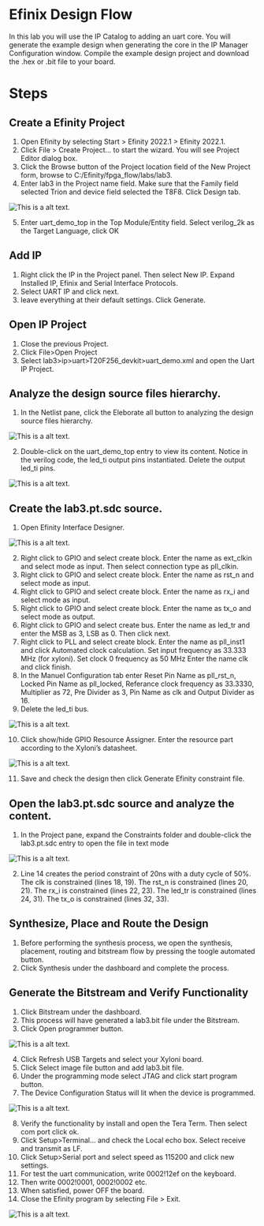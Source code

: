 # Efinix Design Flow 

In this lab you will use the IP Catalog to adding an uart core. You will generate the example design when generating the core in the IP Manager Configuration window. Compile the example design project and download the .hex or .bit file to your board.

# Steps 
## Create a Efinity Project
1. Open Efinity by selecting Start > Efinity 2022.1 > Efinity 2022.1. 
2. Click File > Create Project… to start the wizard. You will see Project Editor dialog box. 
3. Click the Browse button of the Project location field of the New Project form, browse 
to C:/Efinity/fpga_flow/labs/lab3. 
4. Enter lab3 in the Project name field. Make sure that the Family field selected Trion and 
device field selected the T8F8. Click Design tab. 

![This is a alt text.](/image/lab3/1.png "This is a sample image.")

5. Enter uart_demo_top in the Top Module/Entity field. Select verilog_2k as the Target 
Language, click OK

## Add IP

1. Right click the IP in the Project panel. Then select New IP. Expand Installed IP, Efinix 
and Serial Interface Protocols. 
2. Select UART IP and click next. 
3. leave everything at their default settings. Click Generate. 

## Open IP Project

1. Close the previous Project. 
2. Click File>Open Project 
3. Select lab3>ip>uart>T20F256_devkit>uart_demo.xml and open the Uart IP Project. 

## Analyze the design source files hierarchy.

1. In the Netlist pane, click the Eleborate all button to analyzing the design source files 
hierarchy. 

![This is a alt text.](/image/lab3/2.png "This is a sample image.")

2. Double-click on the uart_demo_top entry to view its content. Notice in the verilog code, 
the led_ti output pins instantiated. Delete the output led_ti pins. 

![This is a alt text.](/image/lab3/3.png "This is a sample image.")

## Create the lab3.pt.sdc source. 

1. Open Efinity Interface Designer. 

![This is a alt text.](/image/lab3/4.png "This is a sample image.")

2. Right click to GPIO and select create block. Enter the name as ext_clkin and select mode 
as input. Then select connection type as pll_clkin. 
3. Right click to GPIO and select create block. Enter the name as rst_n and select mode as 
input. 
4. Right click to GPIO and select create block. Enter the name as rx_i and select mode as 
input. 
5. Right click to GPIO and select create block. Enter the name as tx_o and select mode as 
output. 
6. Right click to GPIO and select create bus. Enter the name as led_tr and enter the MSB 
as 3, LSB as 0. Then click next. 
7. Right click to PLL and select create block. Enter the name as pll_inst1 and click 
Automated clock calculation. Set input frequency as 33.333 MHz (for xyloni). Set clock 
0 frequency as 50 MHz Enter the name clk and click finish. 
8. In the Manuel Configuration tab enter Reset Pin Name as pll_rst_n, Locked Pin Name 
as pll_locked, Referance clock frequency as 33.3330, Multiplier as 72, Pre Divider as 
3, Pin Name as clk and Output Divider as 16. 
9. Delete the led_ti bus.

![This is a alt text.](/image/lab3/5.png "This is a sample image.")

10. Click show/hide GPIO Resource Assigner. Enter the resource part according to the 
Xyloni’s datasheet. 

![This is a alt text.](/image/lab3/6.png "This is a sample image.")

11. Save and check the design then click Generate Efinity constraint file.

## Open the lab3.pt.sdc source and analyze the content. 

1. In the Project pane, expand the Constraints folder and double-click the lab3.pt.sdc entry 
to open the file in text mode

![This is a alt text.](/image/lab3/7.png "This is a sample image.")

2. Line 14 creates the period constraint of 20ns with a duty cycle of 50%. The clk is 
constrained (lines 18, 19). The rst_n is constrained (lines 20, 21). The rx_i is constrained 
(lines 22, 23). The led_tr is constrained (lines 24, 31). The tx_o is constrained (lines 32, 
33). 

## Synthesize, Place and Route the Design

1. Before performing the synthesis process, we open the synthesis, placement, routing and 
bitstream flow by pressing the toogle automated button. 
2. Click Synthesis under the dashboard and complete the process. 

## Generate the Bitstream and Verify Functionality

1. Click Bitstream under the dashboard. 
2. This process will have generated a lab3.bit file under the Bitstream. 
3. Click Open programmer button. 

![This is a alt text.](/image/lab3/8.png "This is a sample image.")

4. Click Refresh USB Targets and select your Xyloni board. 
5. Click Select image file button and add lab3.bit file. 
6. Under the programming mode select JTAG and click start program button. 
7. The Device Configuration Status will lit when the device is programmed.

![This is a alt text.](/image/lab3/9.png "This is a sample image.")

8. Verify the functionality by install and open the Tera Term. Then select com port click 
ok. 
9. Click Setup>Terminal… and check the Local echo box. Select receive and transmit as 
LF. 
10. Click Setup>Serial port and select speed as 115200 and click new settings. 
11. For test the uart communication, write 0002!12ef on the keyboard. 
12. Then write 0002!0001, 0002!0002 etc. 
13. When satisfied, power OFF the board. 
14. Close the Efinity program by selecting File > Exit.

![This is a alt text.](/image/lab3/10.png "This is a sample image.")

# 
# 
